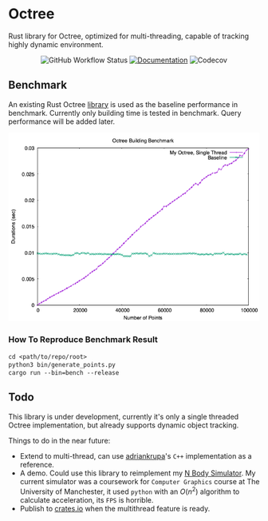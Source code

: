 # Octree
Rust library for Octree, optimized for multi-threading, capable of tracking highly dynamic environment.

<div align="center">

![GitHub Workflow Status](https://img.shields.io/github/actions/workflow/status/WenqingZong/Octree/rust_ci.yml?style=for-the-badge)
[![Documentation](https://img.shields.io/badge/Doc-Read-blue?style=for-the-badge)](https://wenqingzong.github.io/Octree/octree/index.html)
![Codecov](https://img.shields.io/codecov/c/github/WenqingZong/Octree?style=for-the-badge)

</div>

## Benchmark
An existing Rust Octree [library](https://github.com/ybyygu/rust-octree/tree/master) is used as the baseline performance in benchmark. Currently only building time is tested in benchmark. Query performance will be added later.

![Octree Building Benchmark](data/bench.png)

### How To Reproduce Benchmark Result
```shell
cd <path/to/repo/root>
python3 bin/generate_points.py
cargo run --bin=bench --release
```

## Todo
This library is under development, currently it's only a single threaded Octree implementation, but already supports dynamic object tracking.

Things to do in the near future:
 - Extend to multi-thread, can use [adriankrupa](https://github.com/adriankrupa/Octree)'s `C++` implementation as a reference.
 - A demo. Could use this library to reimplement my [N Body Simulator](https://github.com/WenqingZong/N-Body-Simulator). My current simulator was a coursework for `Computer Graphics` course at The University of Manchester, it used `python` with an $O(n^2)$ algorithm to calculate acceleration, its `FPS` is horrible.
 - Publish to [crates.io](https://crates.io) when the multithread feature is ready.